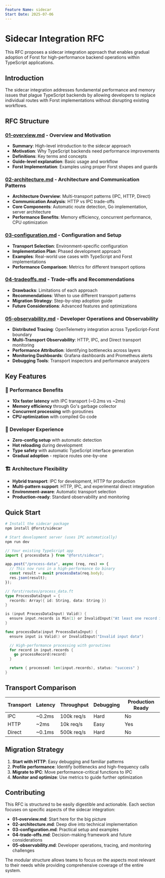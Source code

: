 ```yaml
---
Feature Name: sidecar
Start Date: 2025-07-06
---
```


# Sidecar Integration RFC

This RFC proposes a sidecar integration approach that enables gradual adoption of Forst for high-performance backend operations within TypeScript applications.

## Introduction

The sidecar integration addresses fundamental performance and memory issues that plague TypeScript backends by allowing developers to replace individual routes with Forst implementations without disrupting existing workflows.

## RFC Structure

### [01-overview.md](01-overview.md) - Overview and Motivation

- **Summary**: High-level introduction to the sidecar approach
- **Motivation**: Why TypeScript backends need performance improvements
- **Definitions**: Key terms and concepts
- **Guide-level explanation**: Basic usage and workflow
- **Forst Implementation**: Examples using proper Forst shapes and guards

### [02-architecture.md](02-architecture.md) - Architecture and Communication Patterns

- **Architecture Overview**: Multi-transport patterns (IPC, HTTP, Direct)
- **Communication Analysis**: HTTP vs IPC trade-offs
- **Core Components**: Automatic route detection, Go implementation, server architecture
- **Performance Benefits**: Memory efficiency, concurrent performance, CPU optimization

### [03-configuration.md](03-configuration.md) - Configuration and Setup

- **Transport Selection**: Environment-specific configuration
- **Implementation Plan**: Phased development approach
- **Examples**: Real-world use cases with TypeScript and Forst implementations
- **Performance Comparison**: Metrics for different transport options

### [04-tradeoffs.md](04-tradeoffs.md) - Trade-offs and Recommendations

- **Drawbacks**: Limitations of each approach
- **Recommendations**: When to use different transport patterns
- **Migration Strategy**: Step-by-step adoption guide
- **Future Considerations**: Advanced features and optimizations

### [05-observability.md](05-observability.md) - Developer Operations and Observability

- **Distributed Tracing**: OpenTelemetry integration across TypeScript-Forst boundary
- **Multi-Transport Observability**: HTTP, IPC, and Direct transport monitoring
- **Performance Attribution**: Identifying bottlenecks across layers
- **Monitoring Dashboards**: Grafana dashboards and Prometheus alerts
- **Debugging Tools**: Transport inspectors and performance analyzers

## Key Features

### 🚀 **Performance Benefits**

- **10x faster latency** with IPC transport (~0.2ms vs ~2ms)
- **Memory efficiency** through Go's garbage collector
- **Concurrent processing** with goroutines
- **CPU optimization** with compiled Go code

### 🔧 **Developer Experience**

- **Zero-config setup** with automatic detection
- **Hot reloading** during development
- **Type safety** with automatic TypeScript interface generation
- **Gradual adoption** - replace routes one-by-one

### 🏗️ **Architecture Flexibility**

- **Hybrid transport**: IPC for development, HTTP for production
- **Multi-pattern support**: HTTP, IPC, and experimental direct integration
- **Environment-aware**: Automatic transport selection
- **Production-ready**: Standard observability and monitoring

## Quick Start

```bash
# Install the sidecar package
npm install @forst/sidecar

# Start development server (uses IPC automatically)
npm run dev
```

```typescript
// Your existing TypeScript app
import { processData } from "@forst/sidecar";

app.post("/process-data", async (req, res) => {
  // This now runs in a high-performance Go binary
  const result = await processData(req.body);
  res.json(result);
});
```

```go
// forst/routes/process_data.ft
type ProcessDataInput = {
  records: Array({ id: String, data: String })
}

is (input ProcessDataInput) Valid() {
  ensure input.records is Min(1) or InvalidInput("At least one record is required")
}

func processData(input ProcessDataInput) {
  ensure input is Valid() or InvalidInput("Invalid input data")

  // High-performance processing with goroutines
  for record in input.records {
    go processRecord(record)
  }

  return { processed: len(input.records), status: "success" }
}
```

## Transport Comparison

| Transport | Latency | Throughput | Debugging | Production Ready |
| --------- | ------- | ---------- | --------- | ---------------- |
| IPC       | ~0.2ms  | 100k req/s | Hard      | No               |
| HTTP      | ~2ms    | 10k req/s  | Easy      | Yes              |
| Direct    | ~0.1ms  | 500k req/s | Hard      | No               |

## Migration Strategy

1. **Start with HTTP**: Easy debugging and familiar patterns
2. **Profile performance**: Identify bottlenecks and high-frequency calls
3. **Migrate to IPC**: Move performance-critical functions to IPC
4. **Monitor and optimize**: Use metrics to guide further optimization

## Contributing

This RFC is structured to be easily digestible and actionable. Each section focuses on specific aspects of the sidecar integration:

- **01-overview.md**: Start here for the big picture
- **02-architecture.md**: Deep dive into technical implementation
- **03-configuration.md**: Practical setup and examples
- **04-trade-offs.md**: Decision-making framework and future considerations
- **05-observability.md**: Developer operations, tracing, and monitoring challenges

The modular structure allows teams to focus on the aspects most relevant to their needs while providing comprehensive coverage of the entire system.
